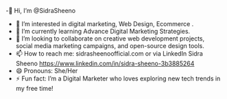 -👋 Hi, I’m @SidraSheeno  
- 👀 I’m interested in digital marketing, Web Design, Ecommerce .  
- 🌱 I’m currently learning Advance Digital Marketing Strategies. 
- 💞️ I’m looking to collaborate on creative web development projects, social media marketing campaigns, and open-source design tools.  
- 📫 How to reach me: sidrasheenoofficial.com  or via LinkedIn Sidra Sheeno https://www.linkedin.com/in/sidra-sheeno-3b3885264 
- 😄 Pronouns: She/Her  
- ⚡ Fun fact: I’m a Digital Marketer who loves exploring new tech trends in my free time!
